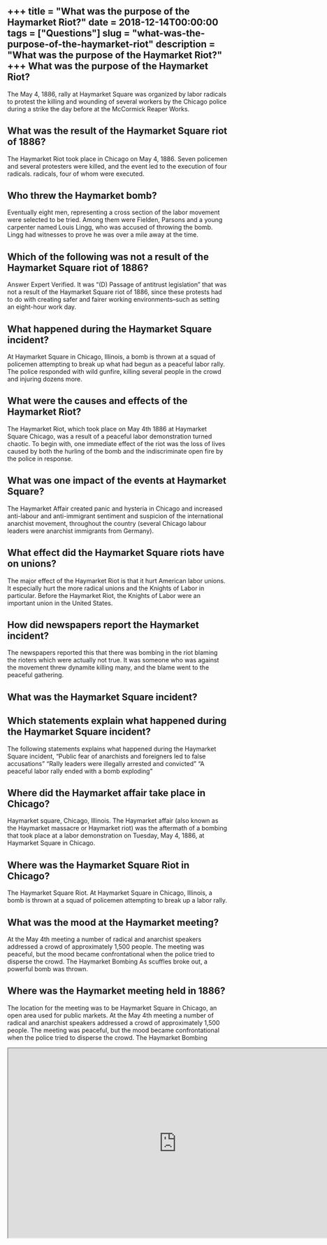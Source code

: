+++
title = "What was the purpose of the Haymarket Riot?"
date = 2018-12-14T00:00:00
tags = ["Questions"]
slug = "what-was-the-purpose-of-the-haymarket-riot"
description = "What was the purpose of the Haymarket Riot?"
+++
What was the purpose of the Haymarket Riot?
-------------------------------------------

The May 4, 1886, rally at Haymarket Square was organized by labor radicals to protest the killing and wounding of several workers by the Chicago police during a strike the day before at the McCormick Reaper Works.

What was the result of the Haymarket Square riot of 1886?
---------------------------------------------------------

The Haymarket Riot took place in Chicago on May 4, 1886. Seven policemen and several protesters were killed, and the event led to the execution of four radicals. radicals, four of whom were executed.

Who threw the Haymarket bomb?
-----------------------------

Eventually eight men, representing a cross section of the labor movement were selected to be tried. Among them were Fielden, Parsons and a young carpenter named Louis Lingg, who was accused of throwing the bomb. Lingg had witnesses to prove he was over a mile away at the time.

Which of the following was not a result of the Haymarket Square riot of 1886?
-----------------------------------------------------------------------------

Answer Expert Verified. It was “(D) Passage of antitrust legislation” that was not a result of the Haymarket Square riot of 1886, since these protests had to do with creating safer and fairer working environments–such as setting an eight-hour work day.

What happened during the Haymarket Square incident?
---------------------------------------------------

At Haymarket Square in Chicago, Illinois, a bomb is thrown at a squad of policemen attempting to break up what had begun as a peaceful labor rally. The police responded with wild gunfire, killing several people in the crowd and injuring dozens more.

What were the causes and effects of the Haymarket Riot?
-------------------------------------------------------

The Haymarket Riot, which took place on May 4th 1886 at Haymarket Square Chicago, was a result of a peaceful labor demonstration turned chaotic. To begin with, one immediate effect of the riot was the loss of lives caused by both the hurling of the bomb and the indiscriminate open fire by the police in response.

What was one impact of the events at Haymarket Square?
------------------------------------------------------

The Haymarket Affair created panic and hysteria in Chicago and increased anti-labour and anti-immigrant sentiment and suspicion of the international anarchist movement, throughout the country (several Chicago labour leaders were anarchist immigrants from Germany).

What effect did the Haymarket Square riots have on unions?
----------------------------------------------------------

The major effect of the Haymarket Riot is that it hurt American labor unions. It especially hurt the more radical unions and the Knights of Labor in particular. Before the Haymarket Riot, the Knights of Labor were an important union in the United States.

How did newspapers report the Haymarket incident?
-------------------------------------------------

The newspapers reported this that there was bombing in the riot blaming the rioters which were actually not true. It was someone who was against the movement threw dynamite killing many, and the blame went to the peaceful gathering.

What was the Haymarket Square incident?
---------------------------------------

Which statements explain what happened during the Haymarket Square incident?
----------------------------------------------------------------------------

The following statements explains what happened during the Haymarket Square incident, “Public fear of anarchists and foreigners led to false accusations” “Rally leaders were illegally arrested and convicted” “A peaceful labor rally ended with a bomb exploding”

Where did the Haymarket affair take place in Chicago?
-----------------------------------------------------

Haymarket square, Chicago, Illinois. The Haymarket affair (also known as the Haymarket massacre or Haymarket riot) was the aftermath of a bombing that took place at a labor demonstration on Tuesday, May 4, 1886, at Haymarket Square in Chicago.

Where was the Haymarket Square Riot in Chicago?
-----------------------------------------------

The Haymarket Square Riot. At Haymarket Square in Chicago, Illinois, a bomb is thrown at a squad of policemen attempting to break up a labor rally.

What was the mood at the Haymarket meeting?
-------------------------------------------

At the May 4th meeting a number of radical and anarchist speakers addressed a crowd of approximately 1,500 people. The meeting was peaceful, but the mood became confrontational when the police tried to disperse the crowd. The Haymarket Bombing As scuffles broke out, a powerful bomb was thrown.

Where was the Haymarket meeting held in 1886?
---------------------------------------------

The location for the meeting was to be Haymarket Square in Chicago, an open area used for public markets. At the May 4th meeting a number of radical and anarchist speakers addressed a crowd of approximately 1,500 people. The meeting was peaceful, but the mood became confrontational when the police tried to disperse the crowd. The Haymarket Bombing

<iframe allow="accelerometer; autoplay; clipboard-write; encrypted-media; gyroscope; picture-in-picture" allowfullscreen="" class="__youtube_prefs__  epyt-is-override  no-lazyload" data-no-lazy="1" data-origheight="433" data-origwidth="770" data-skipgform_ajax_framebjll="" height="433" id="_ytid_21254" loading="lazy" src="https://www.youtube.com/embed/6okibrpyeUs?enablejsapi=1&autoplay=0&cc_load_policy=0&cc_lang_pref=&iv_load_policy=1&loop=0&modestbranding=0&rel=1&fs=1&playsinline=0&autohide=2&theme=dark&color=red&controls=1&" title="YouTube player" width="770"></iframe>